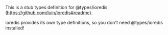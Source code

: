This is a stub types definition for @types/ioredis (https://github.com/luin/ioredis#readme).

ioredis provides its own type definitions, so you don't need @types/ioredis installed!